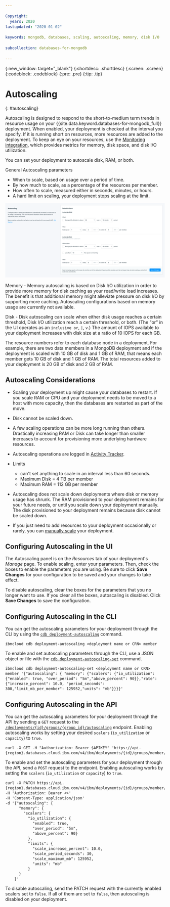 ```yaml
---

Copyright:
  years: 2020
lastupdated: "2020-01-02"

keywords: mongodb, databases, scaling, autoscaling, memory, disk I/O

subcollection: databases-for-mongodb

---
```


{:new_window: target="_blank"}
{:shortdesc: .shortdesc}
{:screen: .screen}
{:codeblock: .codeblock}
{:pre: .pre}
{:tip: .tip}


# Autoscaling
{: #autoscaling}

Autoscaling is designed to respond to the short-to-medium term trends in resource usage on your {{site.data.keyword.databases-for-mongodb_full}} deployment. When enabled, your deployment is checked at the interval you specify. If it is running short on resources, more resources are added to the deployment. To keep an eye on your resources, use the [Monitoring integration](/docs/databases-for-mongodb?topic=databases-for-mongodb-sysdig-monitoring), which provides metrics for memory, disk space, and disk I/O utilization.

You can set your deployment to autoscale disk, RAM, or both.

General Autoscaling parameters
- When to scale, based on usage over a period of time.
- By how much to scale, as a percentage of the resources per member.
- How often to scale, measured either in seconds, minutes, or hours.
- A hard limit on scaling, your deployment stops scaling at the limit.

![Example Autoscaling panel](images/autoscaling-panel.png)

Memory - Memory autoscaling is based on Disk I/O utilization in order to provide more memory for disk caching as your read/write load increases. The benefit is that additional memory might alleviate pressure on disk I/O by supporting more caching. Autoscaling configurations based on memory usage are currently not available. 

Disk - Disk autoscaling can scale when either disk usage reaches a certain threshold, Disk I/O utilization reach a certain threshold, or both. (The "or" in the UI operates as an `inclusive or`, `|`, `v`.) The amount of IOPS available to your deployment increases with disk size at a ratio of 10 IOPS for each GB.

The resource numbers refer to each database node in a deployment. For example, there are two data members in a MongoDB deployment and if the deployment is scaled with 10 GB of disk and 1 GB of RAM, that means each member gets 10 GB of disk and 1 GB of RAM. The total resources added to your deployment is 20 GB of disk and 2 GB of RAM.

## Autoscaling Considerations

- Scaling your deployment up might cause your databases to restart. If you scale RAM or CPU and your deployment needs to be moved to a host with more capacity, then the databases are restarted as part of the move.

- Disk cannot be scaled down.

- A few scaling operations can be more long running than others. Drastically increasing RAM or Disk can take longer than smaller increases to account for provisioning more underlying hardware resources.

- Autoscaling operations are logged in [Activity Tracker](/docs/databases-for-mongodb?topic=cloud-databases-activity-tracker).

- Limits
  - can't set anything to scale in an interval less than 60 seconds.
  - Maximum Disk = 4 TB per member
  - Maximum RAM = 112 GB per member

- Autoscaling does not scale down deployments where disk or memory usage has shrunk. The RAM provisioned to your deployment remains for your future needs, or until you scale down your deployment manually. The disk provisioned to your deployment remains because disk cannot be scaled down.

- If you just need to add resources to your deployment occasionally or rarely, you can [manually scale](/docs/databases-for-mongodb?topic=databases-for-mongodb-resources-scaling) your deployment.

## Configuring Autoscaling in the UI

The Autoscaling panel is on the _Resources_ tab of your deployment's _Manage_ page. To enable scaling, enter your parameters. Then, check the boxes to enable the parameters you are using. Be sure to click **Save Changes** for your configuration to be saved and your changes to take effect.

To disable autoscaling, clear the boxes for the parameters that you no longer want to use. If you clear all the boxes, autoscaling is disabled. Click **Save Changes** to save the configuration.

## Configuring Autoscaling in the CLI

You can get the autoscaling parameters for your deployment through the CLI by using the [`cdb deployment-autoscaling`](/docs/databases-cli-plugin?topic=cloud-databases-cli-cdb-reference#-ibmcloud-cdb-deployment-autoscaling-) command.
```
ibmcloud cdb deployment-autoscaling <deployment name or CRN> member
```

To enable and set autoscaling parameters through the CLI, use a JSON object or file with the [`cdb deployment-autoscaling-set`](/docs/databases-cli-plugin?topic=cloud-databases-cli-cdb-reference#-ibmcloud-cdb-deployment-autoscaling-set-) command.
```
ibmcloud cdb deployment-autoscaling-set <deployment name or CRN> member '{"autoscaling": { "memory": {"scalers": {"io_utilization": {"enabled": true, "over_period": "5m","above_percent": 90}},"rate": {"increase_percent": 10.0, "period_seconds": 300,"limit_mb_per_member": 125952,"units": "mb"}}}}'
```

## Configuring Autoscaling in the API

You can get the autoscaling parameters for your deployment through the API by sending a `GET` request to the [`/deployments/{id}/groups/{group_id}/autoscaling`](https://cloud.ibm.com/apidocs/cloud-databases-api#get-the-autoscaling-configuration-from-a-deploymen) endpoint. Enabling autoscaling works by setting your desired `scalers` (`io_utilization` or `capacity`) to `true`.
```
curl -X GET -H "Authorization: Bearer $APIKEY" 'https://api.{region}.databases.cloud.ibm.com/v4/ibm/deployments/{id}/groups/member/autoscaling'
```

To enable and set the autoscaling parameters for your deployment through the API, send a `POST` request to the endpoint. Enabling autoscaling works by setting the `scalers` (`io_utilization` or `capacity`) to `true`.
```
curl -X PATCH https://api.{region}.databases.cloud.ibm.com/v4/ibm/deployments/{id}/groups/member/autoscaling -H 'Authorization: Bearer <>' 
-H 'Content-Type: application/json' 
-d '{"autoscaling": {
      "memory": {
        "scalers": {
          "io_utilization": {
            "enabled": true, 
            "over_period": "5m",
            "above_percent": 90}
          },
          "limits": {
            "scale_increase_percent": 10.0,
            "scale_period_seconds": 30,
            "scale_maximum_mb": 125952,
            "units": "mb"
          }
      }
    }'
```
To disable autoscaling, send the PATCH request with the currently enabled scalers set to `false`. If all of them are set to `false`, then autoscaling is disabled on your deployment.
